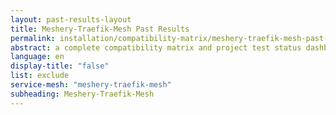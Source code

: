 ```yaml
---
layout: past-results-layout
title: Meshery-Traefik-Mesh Past Results
permalink: installation/compatibility-matrix/meshery-traefik-mesh-past-results
abstract: a complete compatibility matrix and project test status dashboard.
language: en
display-title: "false"
list: exclude
service-mesh: "meshery-traefik-mesh"
subheading: Meshery-Traefik-Mesh
---
```

